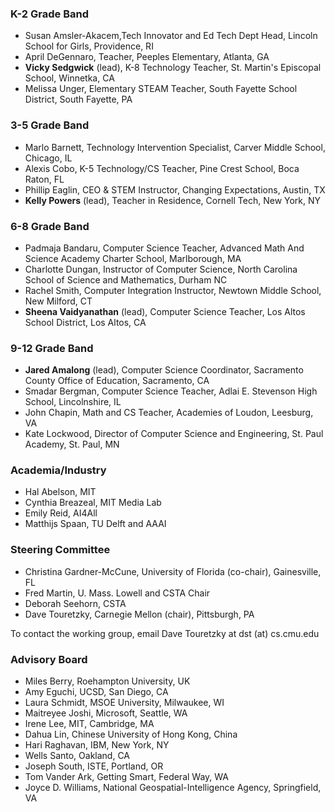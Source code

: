 ### K-2 Grade Band ###
* Susan Amsler-Akacem,Tech Innovator and Ed Tech Dept Head, Lincoln School for Girls, Providence, RI
* April DeGennaro, Teacher, Peeples Elementary, Atlanta, GA
* **Vicky Sedgwick** (lead), K-8 Technology Teacher, St. Martin's Episcopal School, Winnetka, CA
* Melissa Unger, Elementary STEAM Teacher, South Fayette School District, South Fayette, PA

### 3-5 Grade Band ###
* Marlo Barnett, Technology Intervention Specialist, Carver Middle School, Chicago, IL
* Alexis Cobo, K-5 Technology/CS Teacher, Pine Crest School, Boca Raton, FL
* Phillip Eaglin, CEO & STEM Instructor, Changing Expectations, Austin, TX
* **Kelly Powers** (lead), Teacher in Residence, Cornell Tech, New York, NY

### 6-8 Grade Band ###
* Padmaja Bandaru, Computer Science Teacher, Advanced Math And Science Academy Charter School, Marlborough, MA
* Charlotte Dungan, Instructor of Computer Science, North Carolina School of Science and Mathematics, Durham NC
* Rachel Smith, Computer Integration Instructor, Newtown Middle School, New Milford, CT
* **Sheena Vaidyanathan** (lead), Computer Science Teacher, Los Altos School District, Los Altos, CA

### 9-12 Grade Band ###
* **Jared Amalong** (lead), Computer Science Coordinator, Sacramento County Office of Education, Sacramento, CA
* Smadar Bergman, Computer Science Teacher, Adlai E. Stevenson High School, Lincolnshire, IL
* John Chapin, Math and CS Teacher, Academies of Loudon, Leesburg, VA
* Kate Lockwood, Director of Computer Science and Engineering, St. Paul Academy, St. Paul, MN

### Academia/Industry ###
* Hal Abelson, MIT
* Cynthia Breazeal, MIT Media Lab
* Emily Reid, AI4All
* Matthijs Spaan, TU Delft and AAAI

### Steering Committee ###
* Christina Gardner-McCune, University of Florida (co-chair), Gainesville, FL
* Fred Martin, U. Mass. Lowell and CSTA Chair
* Deborah Seehorn, CSTA
* Dave Touretzky, Carnegie Mellon (chair), Pittsburgh, PA

To contact the working group, email Dave Touretzky at dst (at) cs.cmu.edu

### Advisory Board ###
* Miles Berry, Roehampton University, UK
* Amy Eguchi, UCSD, San Diego, CA
* Laura Schmidt, MSOE University, Milwaukee, WI
* Maitreyee Joshi, Microsoft, Seattle, WA
* Irene Lee, MIT, Cambridge, MA
* Dahua Lin, Chinese University of Hong Kong, China
* Hari Raghavan, IBM, New York, NY
* Wells Santo, Oakland, CA
* Joseph South, ISTE, Portland, OR
* Tom Vander Ark, Getting Smart, Federal Way, WA
* Joyce D. Williams, National Geospatial-Intelligence Agency, Springfield, VA

